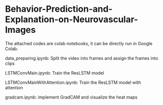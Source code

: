 # Behavior-Prediction-and-Explanation-on-Neurovascular-Images


The attached codes are colab notebooks, it can be directly run in Google Colab.



data_preparing.ipynb: Split the video into frames and assign the frames into clips

LSTMConvMain.ipynb: Train the ResLSTM model

LSTMConvMainWithAttention.ipynb: Train the ResLSTM model with attention

gradcam.ipynb: implement GradCAM and visualize the heat maps
